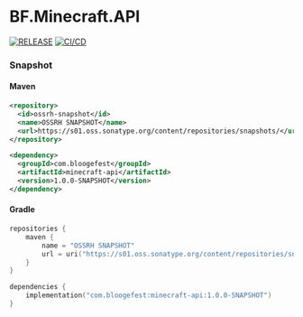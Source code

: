 # BF.Minecraft.API

[![RELEASE](https://img.shields.io/github/v/release/Bloogefest/BF.Minecraft.API?style=for-the-badge)](https://github.com/Bloogefest/BF.Minecraft.API/releases/latest)
[![CI/CD](https://img.shields.io/github/actions/workflow/status/Bloogefest/BF.Minecraft.API/master.yml?label=CI%2FCD&style=for-the-badge)](https://github.com/Bloogefest/BF.Minecraft.API/actions/workflows/master.yml)

### Snapshot

#### Maven

```xml
<repository>
  <id>ossrh-snapshot</id>
  <name>OSSRH SNAPSHOT</name>
  <url>https://s01.oss.sonatype.org/content/repositories/snapshots/</url>
</repository>
```

```xml
<dependency>
  <groupId>com.bloogefest</groupId>
  <artifactId>minecraft-api</artifactId>
  <version>1.0.0-SNAPSHOT</version>
</dependency>
```

#### Gradle

```kotlin
repositories {
    maven {
        name = "OSSRH SNAPSHOT"
        url = uri("https://s01.oss.sonatype.org/content/repositories/snapshots/")
    }
}
```

```kotlin
dependencies {
    implementation("com.bloogefest:minecraft-api:1.0.0-SNAPSHOT")
}
```
